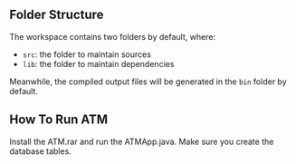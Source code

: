 ## Folder Structure

The workspace contains two folders by default, where:

- `src`: the folder to maintain sources
- `lib`: the folder to maintain dependencies

Meanwhile, the compiled output files will be generated in the `bin` folder by default.

## How To Run ATM
Install the ATM.rar and run the ATMApp.java. Make sure you create the database tables.
